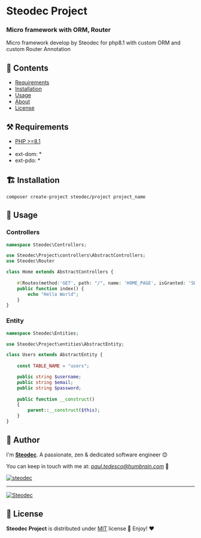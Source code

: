 # Steodec Project

### Micro framework with ORM, Router

Micro framework develop by Steodec for php8.1 with custom ORM and custom Router Annotation

## 📕 Contents

- [Requirements](#hammer-requirements)
- [Installation](#building_construction-installation)
- [Usage](#thought_balloon-usage)
- [About](#cook-author)
- [License](#page_with_curl-license)

## ⚒️ Requirements

- [PHP >=8.1](https://www.php.net/releases/8.1/en.php)
- 
- ext-dom: *
- ext-pdo: *

## 🏗️ Installation

`composer create-project steodec/project project_name`

## 🎈 Usage

### Controllers

```php
namespace Steodec\Controllers;

use Steodec\Project\controllers\AbstractControllers;
use Steodec\Router

class Home extends AbstractControllers {
   
    #[Routes(method:'GET', path: "/", name: 'HOME_PAGE', isGranted: 'SHOW_HOMEPAGE')]
    public function index() {
        echo "Hello World";
    }
}
```

### Entity

```php
namespace Steodec\Entities;

use Steodec\Project\entities\AbstractEntity;

class Users extends AbstractEntity {
    
    const TABLE_NAME = "users";

    public string $username;
    public string $email;
    public string $password;
    
    public function __construct()
    {
        parent::__construct($this);
    }
}
```

## 🍪 Author

I'm **[Steodec](https://humbrain.com)**. A passionate, zen &amp; dedicated software engineer 😊

You can keep in touch with me at: *paul.tedesco@humbrain.com* 📮

[![steodec][github-image]](https://github.com/steodec)

---

[![Steodec](https://www.gravatar.com/avatar/482e600208e6b254cc65970edb64c42f?s=200&r=g&d=mp)](https://humbrain.com "Steodec")

## 📃 License

**Steodec Project** is distributed under [MIT](https://opensource.org/licenses/MIT) license 🚀 Enjoy! ❤️

[github-image]: https://img.shields.io/badge/GitHub-100000?style=for-the-badge&logo=github&logoColor=white